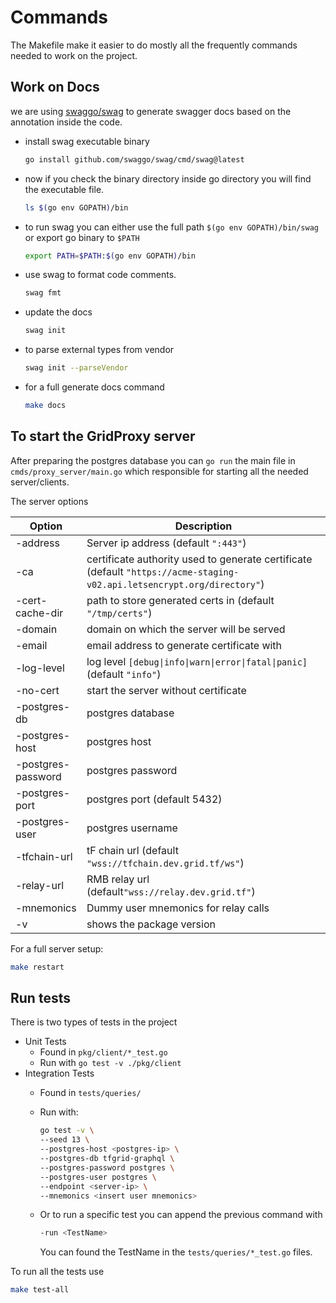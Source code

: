 # Commands

The Makefile make it easier to do mostly all the frequently commands needed to work on the project.

## Work on Docs

we are using [swaggo/swag](https://github.com/swaggo/swag) to generate swagger docs based on the annotation inside the code.

- install swag executable binary

  ```bash
  go install github.com/swaggo/swag/cmd/swag@latest
  ```

- now if you check the binary directory inside go directory you will find the executable file.

  ```bash
  ls $(go env GOPATH)/bin
  ```

- to run swag you can either use the full path `$(go env GOPATH)/bin/swag` or export go binary to `$PATH`

  ```bash
  export PATH=$PATH:$(go env GOPATH)/bin
  ```

- use swag to format code comments.

  ```bash
  swag fmt
  ```

- update the docs

  ```bash
  swag init
  ```

- to parse external types from vendor

  ```bash
  swag init --parseVendor
  ```

- for a full generate docs command

  ```bash
  make docs
  ```

## To start the GridProxy server

After preparing the postgres database you can `go run` the main file in `cmds/proxy_server/main.go` which responsible for starting all the needed server/clients.

The server options

| Option             | Description                                                                                                             |
| ------------------ | ----------------------------------------------------------------------------------------------------------------------- |
| -address           | Server ip address (default `":443"`)                                                                                    |
| -ca                | certificate authority used to generate certificate (default `"https://acme-staging-v02.api.letsencrypt.org/directory"`) |
| -cert-cache-dir    | path to store generated certs in (default `"/tmp/certs"`)                                                               |
| -domain            | domain on which the server will be served                                                                               |
| -email             | email address to generate certificate with                                                                              |
| -log-level         | log level `[debug\|info\|warn\|error\|fatal\|panic]` (default `"info"`)                                                 |
| -no-cert           | start the server without certificate                                                                                    |
| -postgres-db       | postgres database                                                                                                       |
| -postgres-host     | postgres host                                                                                                           |
| -postgres-password | postgres password                                                                                                       |
| -postgres-port     | postgres port (default 5432)                                                                                            |
| -postgres-user     | postgres username                                                                                                       |
| -tfchain-url       | tF chain url (default `"wss://tfchain.dev.grid.tf/ws"`)                                                                 |
| -relay-url         | RMB relay url (default`"wss://relay.dev.grid.tf"`)                                                                      |
| -mnemonics         | Dummy user mnemonics for relay calls                                                                                    |
| -v                 | shows the package version                                                                                               |

For a full server setup:

```bash
make restart
```

## Run tests

There is two types of tests in the project

- Unit Tests
  - Found in `pkg/client/*_test.go`
  - Run with `go test -v ./pkg/client`
- Integration Tests
  - Found in `tests/queries/`
  - Run with:

    ```bash
    go test -v \
    --seed 13 \
    --postgres-host <postgres-ip> \
    --postgres-db tfgrid-graphql \
    --postgres-password postgres \
    --postgres-user postgres \
    --endpoint <server-ip> \
    --mnemonics <insert user mnemonics>
    ```

  - Or to run a specific test you can append the previous command with

    ```bash
    -run <TestName>
    ```

    You can found the TestName in the `tests/queries/*_test.go` files.

To run all the tests use

```bash
make test-all
```
